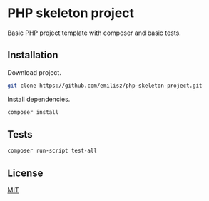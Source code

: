 # PHP skeleton project

Basic PHP project template with composer and basic tests.

## Installation

Download project.

```bash
git clone https://github.com/emilisz/php-skeleton-project.git
```

Install dependencies.

```bash
composer install
```

## Tests

```bash
composer run-script test-all
```

## License
[MIT](https://choosealicense.com/licenses/mit/)